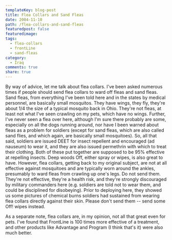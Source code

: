```yaml
---
templateKey: blog-post
title: Flea Collars and Sand Fleas
date: 2004-11-10
path: /flea-collars-and-sand-fleas
featuredpost: false
featuredimage:
tags:
  - flea-collars
  - frontLine
  - sand-fleas
category:
  - Iraq
comments: true
share: true
---
```


By way of advice, let me talk about flea collars. I've been asked numerous times if people should send flea collars to ward off fleas and sand fleas. Sand fleas, from everything I've been told here and in the states by medical personnel, are basically small mosquitos. They have wings, they fly, they're about 1/4 the size of a typical mosquito back in Ohio. They're not fleas, at least not what I've seen crawling on my pets, which have no wings. Further, I've never seen a flea over here, although I'm sure there probably are some, especially on all the dogs running around, nor have I been warned about fleas as a problem for soldiers (except for sand fleas, which are also called sand flies, and which again, are basically small mosquitoes). So, all that said, soldiers are issued DEET for insect repellent and encouraged (ad nauseum) to wear it, and they are also issued permethrin with which to treat their clothing. Both of these put together are supposed to be 95% effective at repelling insects. Deep woods Off, either spray or wipes, is also great to have. However, flea collars, getting back to my original subject, are not at all effective against mosquitoes and are typically worn around the ankles, presumably to ward fleas from crawling up one's legs. Do not send them. They're not effective, they're a health risk, and they're strongly discouraged by military commanders here (e.g. soldiers are told not to wear them, and could be disciplined for disobeying). Prior to deploying here, they showed us some pictures of chemical burns soldiers had sustained from wearing flea collars directly against their skin. Please don't send them -- send some Off! wipes instead.

As a separate note, flea collars are, in my opinion, not all that great even for pets. I've found that FrontLine is 100 times more effective of a treatment, and other products like Advantage and Program (I think that's it) were also much better.
